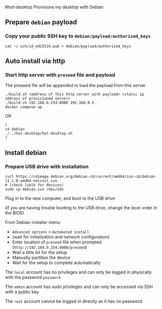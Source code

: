 #hot-desktop
Provisions my desktop with Debian

## Prepare `debian` payload
### Copy your public SSH key to `debian/payload/authorized_keys`
```
cat ~/.ssh/id_ed25519.pub > debian/payload/authorized_keys
```
## Auto install via http
### Start http server with `preseed` file and payload
The preseed file will be appended to load the payload from this server
```
./build.sh <address of this http server with payload> <static ip address of provisioned server>
./build.sh 192.168.0.254:8080 192.168.0.5
docker compose up
```
OR
```
(
cd debian
./../hot-desktop/hot-desktop.sh 
)
```
## Install debian
### Prepare USB drive with installation
```
curl https://cdimage.debian.org/debian-cd/current/amd64/iso-cd/debian-11.1.0-amd64-netinst.iso
# (check lsblk for devices)
sudo cp debian.iso /dev/sdx
```
Plug in to the new computer, and boot to the USB drive

(if you are having trouble booting to the USB drive, change the boot order in the BIOS)

From Debian installer menu:
- `Advanced options` > `Automated install`
- (wait for initialization and network configuration)
- Enter location of `preseed` file when prompted (`http://192.168.0.254:8080/preseed`)
- Wait a little bit for the setup
- Manually partition the device
- Wait for the setup to complete automatically

The `local` account has no privileges and can only be logged in physically with the password `password`.

The `admin` account has sudo privileges and can only be accessed via SSH with a public key.

The `root` account cannot be logged in directly as it has no password.
